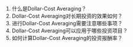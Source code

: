 

1. 什么是Dollar-Cost Averaging？
2. Dollar-Cost Averaging对长期投资的效果如何？
3. 进行Dollar-Cost Averaging需要注意哪些事项？
4. Dollar-Cost Averaging可以应用于哪些投资项目？
5. 如何计算Dollar-Cost Averaging的投资报酬率？